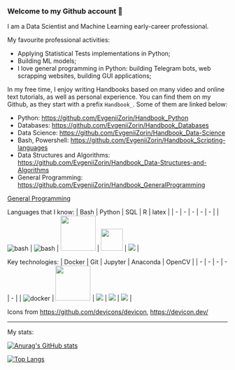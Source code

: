 ### Welcome to my Github account 👋

I am a Data Scientist and Machine Learning early-career professional. 

My favourite professional activities:
- Applying Statistical Tests implementations in Python; 
- Building ML models; 
- I love general programming in Python: building Telegram bots, web scrapping websites, building GUI applications; 

In my free time, I enjoy writing Handbooks based on many video and online text tutorials, as well as personal experience. You can find them on my Github, as they start with a prefix `Handbook_`. Some of them are linked below:

- Python: https://github.com/EvgeniiZorin/Handbook_Python
- Databases: https://github.com/EvgeniiZorin/Handbook_Databases
- Data Science: https://github.com/EvgeniiZorin/Handbook_Data-Science
- Bash, Powershell: https://github.com/EvgeniiZorin/Handbook_Scripting-languages
- Data Structures and Algorithms: https://github.com/EvgeniiZorin/Handbook_Data-Structures-and-Algorithms
- General Programming: https://github.com/EvgeniiZorin/Handbook_GeneralProgramming

<a href="https://github.com/EvgeniiZorin/Handbook_GeneralProgramming" target="blank">General Programming</a>

Languages that I know: 
| Bash | Python | SQL | R | latex |
| - | - | - | - | - |
| <img alt="bash" src="https://cdn.jsdelivr.net/gh/devicons/devicon/icons/bash/bash-plain.svg"/> | <img alt="bash" src="https://cdn.jsdelivr.net/gh/devicons/devicon/icons/python/python-original.svg"/> | <img width="80px" src="https://cdn.jsdelivr.net/gh/devicons/devicon/icons/postgresql/postgresql-original-wordmark.svg" /> | <img width="50px" src="https://cdn.jsdelivr.net/gh/devicons/devicon/icons/r/r-original.svg" /> | <img src="https://cdn.jsdelivr.net/gh/devicons/devicon/icons/latex/latex-original.svg" /> |

Key technologies:
| Docker | Git | Jupyter | Anaconda | OpenCV |
| - | - | - | - | - |
| <img alt="docker" src="https://cdn.jsdelivr.net/gh/devicons/devicon/icons/docker/docker-original-wordmark.svg" /> | <img width="80px" src="https://cdn.jsdelivr.net/gh/devicons/devicon/icons/git/git-original-wordmark.svg" /> | <img src="https://cdn.jsdelivr.net/gh/devicons/devicon/icons/jupyter/jupyter-original-wordmark.svg" /> | <img src="https://cdn.jsdelivr.net/gh/devicons/devicon/icons/anaconda/anaconda-original.svg" /> | <img src="https://cdn.jsdelivr.net/gh/devicons/devicon/icons/opencv/opencv-original-wordmark.svg" /> |


Icons from https://github.com/devicons/devicon, https://devicon.dev/

---

My stats:

[![Anurag's GitHub stats](https://github-readme-stats.vercel.app/api?username=EvgeniiZorin&theme=dracula)](https://github.com/anuraghazra/github-readme-stats)

[![Top Langs](https://github-readme-stats.vercel.app/api/top-langs/?username=EvgeniiZorin&layout=donut&hide=ipynb,Jupyter-NotebookJupyter_Notebook&langs_count=10)](https://github.com/anuraghazra/github-readme-stats)
